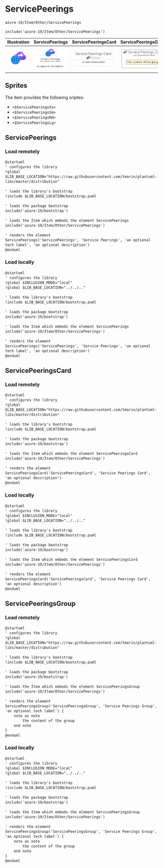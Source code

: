 # ServicePeerings


```text
azure-19/Item/Other/ServicePeerings
```

```text
include('azure-19/Item/Other/ServicePeerings')
```



| Illustration | ServicePeerings | ServicePeeringsCard | ServicePeeringsGroup |
| :---: | :---: | :---: | :---: |
| ![illustration for Illustration](../../../azure-19/Item/Other/ServicePeerings.png) | ![illustration for ServicePeerings](../../../azure-19/Item/Other/ServicePeerings.Local.png) | ![illustration for ServicePeeringsCard](../../../azure-19/Item/Other/ServicePeeringsCard.Local.png) | ![illustration for ServicePeeringsGroup](../../../azure-19/Item/Other/ServicePeeringsGroup.Local.png) |



## Sprites
The item provides the following sriptes:

- `<$ServicePeeringsXs>`
- `<$ServicePeeringsSm>`
- `<$ServicePeeringsMd>`
- `<$ServicePeeringsLg>`





## ServicePeerings

### Load remotely
```plantuml
@startuml
' configures the library
!global $LIB_BASE_LOCATION="https://raw.githubusercontent.com/tmorin/plantuml-libs/master/distribution"

' loads the library's bootstrap
!include $LIB_BASE_LOCATION/bootstrap.puml

' loads the package bootstrap
include('azure-19/bootstrap')

' loads the Item which embeds the element ServicePeerings
include('azure-19/Item/Other/ServicePeerings')

' renders the element
ServicePeerings('ServicePeerings', 'Service Peerings', 'an optional tech label', 'an optional description')
@enduml
```

### Load locally
```plantuml
@startuml
' configures the library
!global $INCLUSION_MODE="local"
!global $LIB_BASE_LOCATION="../../.."

' loads the library's bootstrap
!include $LIB_BASE_LOCATION/bootstrap.puml

' loads the package bootstrap
include('azure-19/bootstrap')

' loads the Item which embeds the element ServicePeerings
include('azure-19/Item/Other/ServicePeerings')

' renders the element
ServicePeerings('ServicePeerings', 'Service Peerings', 'an optional tech label', 'an optional description')
@enduml
```

## ServicePeeringsCard

### Load remotely
```plantuml
@startuml
' configures the library
!global $LIB_BASE_LOCATION="https://raw.githubusercontent.com/tmorin/plantuml-libs/master/distribution"

' loads the library's bootstrap
!include $LIB_BASE_LOCATION/bootstrap.puml

' loads the package bootstrap
include('azure-19/bootstrap')

' loads the Item which embeds the element ServicePeeringsCard
include('azure-19/Item/Other/ServicePeerings')

' renders the element
ServicePeeringsCard('ServicePeeringsCard', 'Service Peerings Card', 'an optional description')
@enduml
```

### Load locally
```plantuml
@startuml
' configures the library
!global $INCLUSION_MODE="local"
!global $LIB_BASE_LOCATION="../../.."

' loads the library's bootstrap
!include $LIB_BASE_LOCATION/bootstrap.puml

' loads the package bootstrap
include('azure-19/bootstrap')

' loads the Item which embeds the element ServicePeeringsCard
include('azure-19/Item/Other/ServicePeerings')

' renders the element
ServicePeeringsCard('ServicePeeringsCard', 'Service Peerings Card', 'an optional description')
@enduml
```

## ServicePeeringsGroup

### Load remotely
```plantuml
@startuml
' configures the library
!global $LIB_BASE_LOCATION="https://raw.githubusercontent.com/tmorin/plantuml-libs/master/distribution"

' loads the library's bootstrap
!include $LIB_BASE_LOCATION/bootstrap.puml

' loads the package bootstrap
include('azure-19/bootstrap')

' loads the Item which embeds the element ServicePeeringsGroup
include('azure-19/Item/Other/ServicePeerings')

' renders the element
ServicePeeringsGroup('ServicePeeringsGroup', 'Service Peerings Group', 'an optional tech label') {
    note as note
        the content of the group
    end note
}
@enduml
```

### Load locally
```plantuml
@startuml
' configures the library
!global $INCLUSION_MODE="local"
!global $LIB_BASE_LOCATION="../../.."

' loads the library's bootstrap
!include $LIB_BASE_LOCATION/bootstrap.puml

' loads the package bootstrap
include('azure-19/bootstrap')

' loads the Item which embeds the element ServicePeeringsGroup
include('azure-19/Item/Other/ServicePeerings')

' renders the element
ServicePeeringsGroup('ServicePeeringsGroup', 'Service Peerings Group', 'an optional tech label') {
    note as note
        the content of the group
    end note
}
@enduml
```

